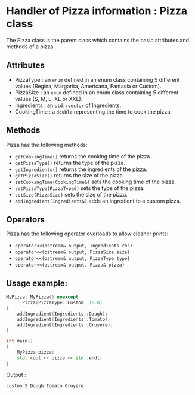# Handler of Pizza information : Pizza class

The Pizza class is the parent class which contains the basic attributes and methods of a pizza.

## Attributes

* PizzaType : an `enum` defined in an enum class containing 5 different values (Regina, Margarita, Americana, Fantasia or Custom).
* PizzaSize : an `enum` defined in an enum class containing 5 different values (S, M, L, XL or XXL).
* Ingredients : an `std::vector` of Ingredients.
* CookingTime : a `double` representing the time to cook the pizza.

## Methods

Pizza has the following methods:

* `getCookingTime()` returns the cooking time of the pizza.
* `getPizzaType()` returns the type of the pizza.
* `getIngredients()` returns the ingredients of the pizza.
* `getPizzaSize()` returns the size of the pizza.
* `setCookingTime(CookingTime&)` sets the cooking time of the pizza.
* `setPizzaType(PizzaType&)` sets the type of the pizza.
* `setSize(PizzaSize)` sets the size of the pizza.
* `addIngredient(Ingredients&)` adds an ingredient to a custom pizza.

## Operators

Pizza has the following operator overloads to allow cleaner prints:

* `operator<<(ostream& output, Ingredients rhs)`
* `operator<<(ostream& output, PizzaSize size)`
* `operator<<(ostream& output, PizzaType type)`
* `operator<<(ostream& output, Pizza& pizza)`

## Usage example:

```c++
MyPizza::MyPizza() noexcept
    : Pizza(PizzaType::Custom, 10.0)
{
    addIngredient(Ingredients::Dough);
    addIngredient(Ingredients::Tomato);
    addIngredient(Ingredients::Gruyere);
}

int main()
{
    MyPizza pizza;
    std::cout << pizza << std::endl;
}
```
Output : 
```bash
custom S Dough Tomato Gruyere
```
